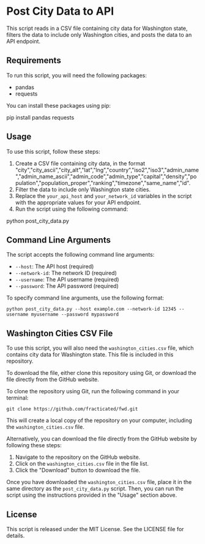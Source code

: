 # Post City Data to API

This script reads in a CSV file containing city data for Washington state, filters the data to include only Washington cities, and posts the data to an API endpoint.

## Requirements

To run this script, you will need the following packages:

- pandas
- requests

You can install these packages using pip:

pip install pandas requests

## Usage

To use this script, follow these steps:

1. Create a CSV file containing city data, in the format "city","city_ascii","city_alt","lat","lng","country","iso2","iso3","admin_name","admin_name_ascii","admin_code","admin_type","capital","density","population","population_proper","ranking","timezone","same_name","id".
2. Filter the data to include only Washington state cities.
3. Replace the `your_api_host` and `your_network_id` variables in the script with the appropriate values for your API endpoint.
4. Run the script using the following command:

python post_city_data.py

## Command Line Arguments

The script accepts the following command line arguments:

- `--host`: The API host (required)
- `--network-id`: The network ID (required)
- `--username`: The API username (required)
- `--password`: The API password (required)

To specify command line arguments, use the following format:

`python post_city_data.py --host example.com --network-id 12345 --username myusername --password mypassword`

## Washington Cities CSV File

To use this script, you will also need the `washington_cities.csv` file, which contains city data for Washington state. This file is included in this repository.

To download the file, either clone this repository using Git, or download the file directly from the GitHub website.

To clone the repository using Git, run the following command in your terminal:

`git clone https://github.com/fracticated/fwd.git`

This will create a local copy of the repository on your computer, including the `washington_cities.csv` file.

Alternatively, you can download the file directly from the GitHub website by following these steps:

1. Navigate to the repository on the GitHub website.
2. Click on the `washington_cities.csv` file in the file list.
3. Click the "Download" button to download the file.

Once you have downloaded the `washington_cities.csv` file, place it in the same directory as the `post_city_data.py` script. Then, you can run the script using the instructions provided in the "Usage" section above.

## License

This script is released under the MIT License. See the LICENSE file for details.



